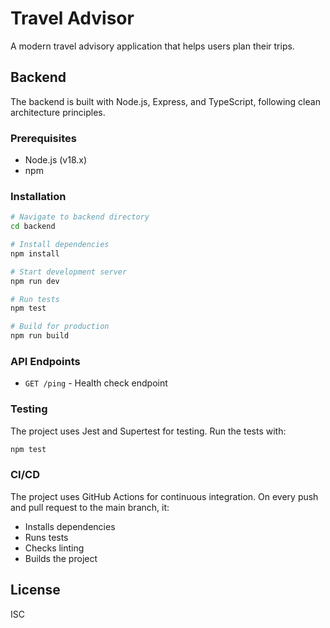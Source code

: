 # Travel Advisor

A modern travel advisory application that helps users plan their trips.

## Backend

The backend is built with Node.js, Express, and TypeScript, following clean architecture principles.

### Prerequisites

- Node.js (v18.x)
- npm

### Installation

```bash
# Navigate to backend directory
cd backend

# Install dependencies
npm install

# Start development server
npm run dev

# Run tests
npm test

# Build for production
npm run build
```

### API Endpoints

- `GET /ping` - Health check endpoint

### Testing

The project uses Jest and Supertest for testing. Run the tests with:

```bash
npm test
```

### CI/CD

The project uses GitHub Actions for continuous integration. On every push and pull request to the main branch, it:
- Installs dependencies
- Runs tests
- Checks linting
- Builds the project

## License

ISC 